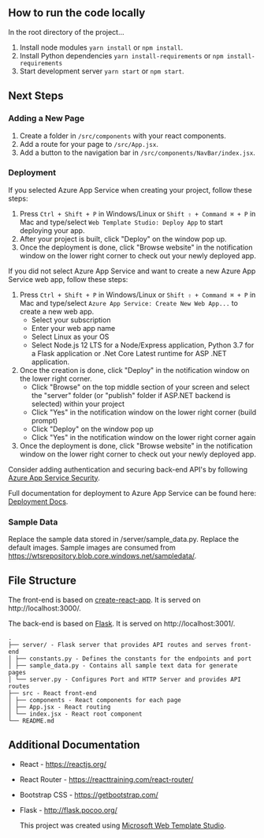﻿## How to run the code locally

In the root directory of the project...

1. Install node modules `yarn install` or `npm install`.
2. Install Python dependencies `yarn install-requirements` or `npm install-requirements`
2. Start development server `yarn start` or `npm start`.

## Next Steps

### Adding a New Page

1. Create a folder in `/src/components` with your react components.
2. Add a route for your page to `/src/App.jsx`.
3. Add a button to the navigation bar in `/src/components/NavBar/index.jsx`.

### Deployment

If you selected Azure App Service when creating your project, follow these steps:

1. Press `Ctrl + Shift + P` in Windows/Linux or `Shift ⇧ + Command ⌘ + P` in Mac and type/select `Web Template Studio: Deploy App` to start deploying your app.
2. After your project is built, click "Deploy" on the window pop up.
3. Once the deployment is done, click "Browse website" in the notification window on the lower right corner to check out your newly deployed app.

If you did not select Azure App Service and want to create a new Azure App Service web app, follow these steps:

1. Press `Ctrl + Shift + P` in Windows/Linux or `Shift ⇧ + Command ⌘ + P` in Mac and type/select `Azure App Service: Create New Web App...` to create a new web app.
   - Select your subscription
   - Enter your web app name
   - Select Linux as your OS
   - Select Node.js 12 LTS for a Node/Express application, Python 3.7 for a Flask application or .Net Core Latest runtime for ASP .NET application.
2. Once the creation is done, click "Deploy" in the notification window on the lower right corner.
   - Click "Browse" on the top middle section of your screen and select the "server" folder (or "publish" folder if ASP.NET backend is selected) within your project
   - Click "Yes" in the notification window on the lower right corner (build prompt)
   - Click "Deploy" on the window pop up
   - Click "Yes" in the notification window on the lower right corner again
3. Once the deployment is done, click "Browse website" in the notification window on the lower right corner to check out your newly deployed app.

Consider adding authentication and securing back-end API's by following [Azure App Service Security](https://docs.microsoft.com/en-us/azure/app-service/overview-security).

Full documentation for deployment to Azure App Service can be found here: [Deployment Docs](https://github.com/Microsoft/WebTemplateStudio/blob/dev/docs/deployment.md).

### Sample Data

Replace the sample data stored in /server/sample_data.py.
Replace the default images. Sample images are consumed from https://wtsrepository.blob.core.windows.net/sampledata/.

## File Structure

The front-end is based on [create-react-app](https://github.com/facebook/create-react-app). It is served on http://localhost:3000/.

The back-end is based on [Flask](https://github.com/pallets/flask). It is served on http://localhost:3001/.

```
.
├── server/ - Flask server that provides API routes and serves front-end
│ ├── constants.py - Defines the constants for the endpoints and port
│ ├── sample_data.py - Contains all sample text data for generate pages
│ └── server.py - Configures Port and HTTP Server and provides API routes
├── src - React front-end
│ ├── components - React components for each page
│ ├── App.jsx - React routing
│ └── index.jsx - React root component
└── README.md
```

## Additional Documentation

- React - https://reactjs.org/
- React Router - https://reacttraining.com/react-router/
- Bootstrap CSS - https://getbootstrap.com/
- Flask - http://flask.pocoo.org/

  This project was created using [Microsoft Web Template Studio](https://github.com/Microsoft/WebTemplateStudio).
